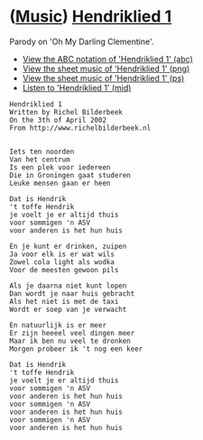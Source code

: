 # ([Music](Music.htm)) [Hendriklied 1](SongHendriklied1.htm)

Parody on 'Oh My Darling Clementine'.

-   [View the ABC notation of 'Hendriklied 1'
    (abc)](SongHendriklied1.abc)
-   [View the sheet music of 'Hendriklied 1'
    (png)](SongHendriklied1.png)
-   [View the sheet music of 'Hendriklied 1' (ps)](SongHendriklied1.ps)
-   [Listen to 'Hendriklied 1' (mid)](SongHendriklied1.mid)

```
Hendriklied 1
Written by Richel Bilderbeek
On the 3th of April 2002
From http://www.richelbilderbeek.nl


Iets ten noorden
Van het centrum
Is een plek voor iedereen
Die in Groningen gaat studeren
Leuke mensen gaan er heen

Dat is Hendrik
't toffe Hendrik
je voelt je er altijd thuis
voor sommigen 'n ASV
voor anderen is het hun huis

En je kunt er drinken, zuipen
Ja voor elk is er wat wils
Zowel cola light als wodka
Voor de meesten gewoon pils

Als je daarna niet kunt lopen
Dan wordt je naar huis gebracht
Als het niet is met de taxi
Wordt er soep van je verwacht

En natuurlijk is er meer
Er zijn heeeel veel dingen meer
Maar ik ben nu veel te dronken
Morgen probeer ik 't nog een keer

Dat is Hendrik
't toffe Hendrik
je voelt je er altijd thuis
voor sommigen 'n ASV
voor anderen is het hun huis
voor sommigen 'n ASV
voor anderen is het hun huis
voor sommigen 'n ASV
voor anderen is het hun huis
```
